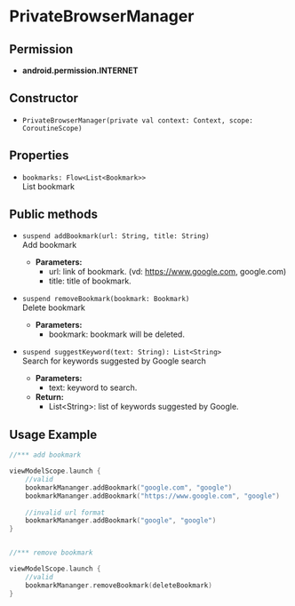 # PrivateBrowserManager

## Permission

- **android.permission.INTERNET**

## Constructor

- ```PrivateBrowserManager(private val context: Context, scope: CoroutineScope)```

## Properties

- ```bookmarks: Flow<List<Bookmark>>```\
  List bookmark

## Public methods

- ```suspend addBookmark(url: String, title: String)```\
  Add bookmark
    - **Parameters:**
        - url: link of bookmark. (vd: https://www.google.com, google.com)
        - title: title of bookmark.

- ```suspend removeBookmark(bookmark: Bookmark)```\
  Delete bookmark
    - **Parameters:**
        - bookmark: bookmark will be deleted.

- ```suspend suggestKeyword(text: String): List<String>```\
  Search for keywords suggested by Google search
    - **Parameters:**
        - text: keyword to search.
    - **Return:**
        - List\<String\>: list of keywords suggested by Google.

## Usage Example

```kotlin
//*** add bookmark

viewModelScope.launch {
    //valid
    bookmarkMananger.addBookmark("google.com", "google")
    bookmarkMananger.addBookmark("https://www.google.com", "google")
    
    //invalid url format 
    bookmarkMananger.addBookmark("google", "google")
}


//*** remove bookmark

viewModelScope.launch {
    //valid
    bookmarkMananger.removeBookmark(deleteBookmark)
}



```


